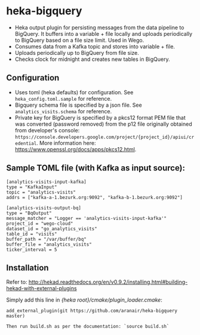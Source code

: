 # heka-bigquery
- Heka output plugin for persisting messages from the data pipeline to BigQuery. It buffers into a variable + file locally and uploads periodically to BigQuery based on a file size limit. Used in Wego. 
- Consumes data from a Kafka topic and stores into variable + file.
- Uploads periodically up to BigQuery from file size.
- Checks clock for midnight and creates new tables in BigQuery.

## Configuration
- Uses toml (heka defaults) for configuration. See `heka_config.toml.sample` for reference.
- Bigquery schema file is specified by a json file. See `analytics_visits.schema` for reference.
- Private key for BigQuery is specified by a pkcs12 format PEM file that was converted (password removed) from the p12 file originally obtained from developer's console: `https://console.developers.google.com/project/{project_id}/apiui/credential`. More information here: https://www.openssl.org/docs/apps/pkcs12.html.

## Sample TOML file (with Kafka as input source):

```
[analytics-visits-input-kafka]
type = "KafkaInput"
topic = "analytics-visits"
addrs = ["kafka-a-1.bezurk.org:9092", "kafka-b-1.bezurk.org:9092"]

[analytics-visits-output-bq]
type = "BqOutput"
message_matcher = "Logger == 'analytics-visits-input-kafka'"
project_id = "wego-cloud"
dataset_id = "go_analytics_visits"
table_id = "visits"
buffer_path = "/var/buffer/bq"
buffer_file = "analytics_visits"
ticker_interval = 5
```

## Installation

Refer to: http://hekad.readthedocs.org/en/v0.9.2/installing.html#building-hekad-with-external-plugins

Simply add this line in _{heka root}/cmake/plugin_loader.cmake_:

    add_external_plugin(git https://github.com/aranair/heka-bigquery master)

    Then run build.sh as per the documentation: `source build.sh`
